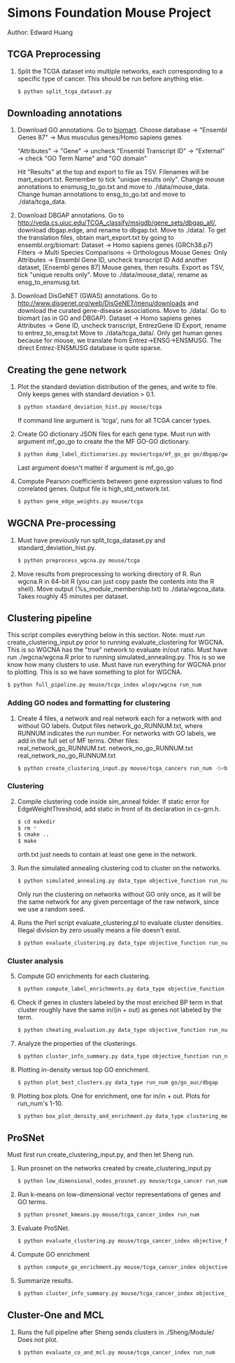 # Simons Foundation Mouse Project
Author: Edward Huang

## TCGA Preprocessing

1.  Split the TCGA dataset into multiple networks, each corresponding to a
    specific type of cancer. This should be run before anything else.
    
    ```bash
    $ python split_tcga_dataset.py
    ```

## Downloading annotations

1.  Download GO annotations.
    Go to [biomart](http://www.ensembl.org/biomart/martview/). Choose database -> "Ensembl Genes 87" -> Mus musculus genes/Homo sapiens genes

    "Attributes" -> "Gene" -> uncheck "Ensembl Transcript ID" -> "External" -> check "GO Term Name" and "GO domain"

    Hit "Results" at the top and export to file as TSV. Filenames will be
    mart_export.txt. Remember to tick "unique results only".
    Change mouse annotations to ensmusg_to_go.txt and move to ./data/mouse_data. 
    Change human annotations to ensg_to_go.txt and move to ./data/tcga_data.

2.  Download DBGAP annotations.
    Go to http://veda.cs.uiuc.edu/TCGA_classify/msigdb/gene_sets/dbgap_all/,
    download dbgap.edge, and rename to dbgap.txt. Move to ./data/.
    To get the translation files, obtain mart_export.txt by going to
    ensembl.org/biomart:
    Dataset -> Homo sapiens genes (GRCh38.p7)
    Filters -> Multi Species Comparisons -> Orthologous Mouse Genes: Only
    Attributes -> Ensembl Gene ID, uncheck transcript ID
    Add another dataset, [Ensembl genes 87] Mouse genes, then results.
    Export as TSV, tick "unique results only". Move to ./data/mouse_data/,
    rename as ensg_to_ensmusg.txt.

3.  Download DisGeNET (GWAS) annotations.
    Go to http://www.disgenet.org/web/DisGeNET/menu/downloads and download
    the curated gene-disease associations. Move to ./data/.
    Go to biomart (as in GO and DBGAP).
    Dataset -> Homo sapiens genes
    Attributes -> Gene ID, uncheck transcript, EntrezGene ID
    Export, rename to entrez_to_ensg.txt Move to ./data/tcga_data/. Only get
    human genes because for mouse, we translate from Entrez->ENSG->ENSMUSG. The
    direct Entrez-ENSMUSG database is quite sparse.

## Creating the gene network

1.  Plot the standard deviation distribution of the genes, and write to file.
    Only keeps genes with standard deviation > 0.1.

    ```bash
    $ python standard_deviation_hist.py mouse/tcga
    ```

    If command line argument is 'tcga', runs for all TCGA cancer types.

2.  Create GO dictionary JSON files for each gene type. Must run with argument
    mf_go_go to create the the MF GO-GO dictionary.

    ```bash
    $ python dump_label_dictionaries.py mouse/tcga/mf_go_go go/dbgap/gwas
    ```
    Last argument doesn't matter if argument is mf_go_go

<!-- 3.  Find overlapping BP and MF terms.

    ```bash
    $ python find_go_overlaps.py mouse/tcga
    ``` -->

4.  Compute Pearson coefficients between gene expression values to find
    correlated genes. Output file is high_std_network.txt.

    ```bash
    $ python gene_edge_weights.py mouse/tcga
    ```

## WGCNA Pre-processing
1.  Must have previously run split_tcga_dataset.py and standard_deviation_hist.py.

    ```bash
    $ python preprocess_wgcna.py mouse/tcga
    ```

2.  Move results from preprocessing to working directory of R. Run wgcna.R in
    64-bit R (you can just copy paste the contents into the R shell). Move
    output (%s_module_membership.txt) to ./data/wgcna_data. Takes roughly 45
    minutes per dataset.

## Clustering pipeline

This script compiles everything below in this section.
Note: must run create_clustering_input.py prior to running evaluate_clustering
for WGCNA. This is so WGCNA has the "true" network to evaluate in/out ratio.
Must have run ./wgcna/wgcna.R prior to running simulated_annealing.py. This is
so we know how many clusters to use.
Must have run everything for WGCNA prior to plotting. This is so we have
something to plot for WGCNA.

```bash
$ python full_pipeline.py mouse/tcga_index wlogv/wgcna run_num
```

### Adding GO nodes and formatting for clustering

1.  Create 4 files, a network and real network each for a network with and
    without GO labels.
    Output files network_go_RUNNUM.txt, where RUNNUM indicates the run
    number. For networks with GO labels, we add in the full set of MF terms.
    Other files:
        real_network_go_RUNNUM.txt.
        network_no_go_RUNNUM.txt
        real_network_no_go_RUNNUM.txt

    ```bash
    $ python create_clustering_input.py mouse/tcga_cancers run_num -b<bootstrap-optional>
    ```

### Clustering

2.  Compile clustering code inside sim_anneal folder.
    If static error for EdgeWeightThreshold, add static in front of its
    declaration in cs-grn.h.

    ```bash
    $ cd makedir
    $ rm *
    $ cmake ..
    $ make
    ```
    orth.txt just needs to contain at least one gene in the network.

3.  Run the simulated annealing clustering cod to cluster on the networks.

    ```bash
    $ python simulated_annealing.py data_type objective_function run_num go/no_go go_num <if go>
    ```

    Only run the clustering on networks without GO only once, as it will be the
    same network for any given percentage of the raw network, since we use a
    random seed.

4.  Runs the Perl script evaluate_clustering.pl to evaluate cluster densities.
    Illegal division by zero usually means a file doesn't exist.

    ```bash
    $ python evaluate_clustering.py data_type objective_function run_num
    ```

### Cluster analysis

5.  Compute GO enrichments for each clustering.

    ```bash
    $ python compute_label_enrichments.py data_type objective_function run_num go/dbgap/gwas
    ```

6.  Check if genes in clusters labeled by the most enriched BP term in that
    cluster roughly have the same in/(in + out) as genes not labeled by the
    term.

    ```bash
    $ python cheating_evaluation.py data_type objective_function run_num
    ```

7.  Analyze the properties of the clusterings.

    ```bash
    $ python cluster_info_summary.py data_type objective_function run_num
    ```

8.  Plotting in-density versus top GO enrichment.

    ```bash
    $ python plot_best_clusters.py data_type run_num go/go_auc/dbgap
    ```

9.  Plotting box plots. One for enrichment, one for in/in + out. 
    Plots for run_num's 1-10.

    ```bash
    $ python box_plot_density_and_enrichment.py data_type clustering_method
    ```

## ProSNet

Must first run create_clustering_input.py, and then let Sheng run.

1.  Run prosnet on the networks created by create_clustering_input.py

    ```bash
    $ python low_dimensional_nodes_prosnet.py mouse/tcga_cancer run_num
    ```

2.  Run k-means on low-dimensional vector representations of genes and GO terms.

    ```bash
    $ python prosnet_kmeans.py mouse/tcga_cancer_index run_num
    ```

3. Evaluate ProSNet.

    ```bash
    $ python evaluate_clustering.py mouse/tcga_cancer_index objective_function run_num
    ```

4. Compute GO enrichment

    ```bash
    $ python compute_go_enrichment.py mouse/tcga_cancer_index objective_function run_num
    ```

5. Summarize results.

    ```bash
    $ python cluster_info_summary.py mouse/tcga_cancer_index objective_function run_num
    ```

## Cluster-One and MCL

1.  Runs the full pipeline after Sheng sends clusters in ./Sheng/Module/
    Does not plot.

    ```bash
    $ python evaluate_co_and_mcl.py mouse/tcga_cancer_index run_num
    ```